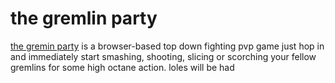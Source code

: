 # the gremlin party
[the gremin party](https://www.gremlin.party) is a browser-based top down fighting pvp game 
just hop in and immediately start smashing, shooting, slicing or scorching your fellow gremlins for some high octane action. loles will be had
